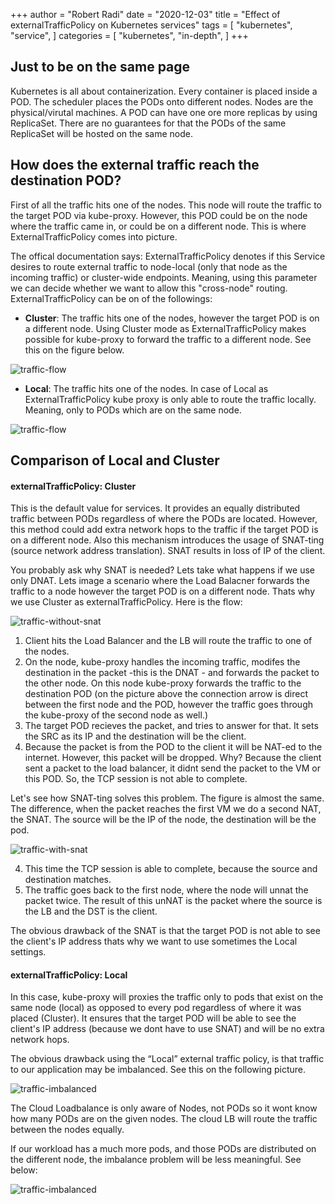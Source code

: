 +++
author = "Robert Radi"
date = "2020-12-03"
title = "Effect of externalTrafficPolicy on Kubernetes services"
tags = [
    "kubernetes",
    "service",
]
categories = [
    "kubernetes",
    "in-depth",
]
+++

## Just to be on the same page
Kubernetes is all about containerization. Every container is placed inside a POD. The scheduler places the PODs onto different nodes. Nodes are the physical/virutal machines. 
A POD can have one ore more replicas by using ReplicaSet. There are no guarantees for that the PODs of the same ReplicaSet will be hosted on the same node. 

## How does the external traffic reach the destination POD?
First of all the traffic hits one of the nodes. This node will route the traffic to the target POD via kube-proxy. However, this POD could be on the node where the traffic came in, or could be on a different node. This is where ExternalTrafficPolicy comes into picture. 

The offical documentation says: ExternalTrafficPolicy denotes if this Service desires to route external traffic to node-local (only that node as the incoming traffic) or cluster-wide endpoints. Meaning, using this parameter we can decide whether we want to allow this "cross-node" routing. ExternalTrafficPolicy can be on of the followings:

* **Cluster**: The traffic hits one of the nodes, however the target POD is on a different node. Using Cluster mode as ExternalTrafficPolicy makes possible for kube-proxy to forward the traffic to a different node. See this on the figure below. 

![traffic-flow](/personal-website/images/traffic_flow.png)

* **Local**:  The traffic hits one of the nodes. In case of Local as ExternalTrafficPolicy kube proxy is only able to route the traffic locally. Meaning, only to PODs which are on the same node. 

![traffic-flow](/personal-website/images/local_external.png)

## Comparison of Local and Cluster

#### externalTrafficPolicy: Cluster
This is the default value for services. It provides an equally distributed traffic between PODs regardless of where the PODs are located. However, this method could add extra network hops to the traffic if the target POD is on a different node. 
Also this mechanism introduces the usage of SNAT-ting (source network address translation). SNAT results in loss of IP of the client. 

You probably ask why SNAT is needed? Lets take what happens if we use only DNAT. Lets image a scenario where the Load Balacner forwards the traffic to a node however the target POD is on a different node. Thats why we use Cluster as externalTrafficPolicy. Here is the flow:

![traffic-without-snat](/personal-website/images/without_snat.png)

1. Client hits the Load Balancer and the LB will route the traffic to one of the nodes. 
2. On the node, kube-proxy handles the incoming traffic, modifes the destination in the packet -this is the DNAT - and forwards the packet to the other node. On this node kube-proxy forwards the traffic to the destination POD (on the picture above the connection arrow is direct between the first node and the POD, however the traffic goes through the kube-proxy of the second node as well.)
3. The target POD recieves the packet, and tries to answer for that. It sets the SRC as its IP and the destination will be the client. 
4. Because the packet is from the POD to the client it will be NAT-ed to the internet. However, this packet will be dropped. Why? Because the client sent a packet to the load balancer, it didnt send the packet to the VM or this POD. So, the TCP session is not able to complete. 

Let's see how SNAT-ting solves this problem. The figure is almost the same. The difference, when the packet reaches the first VM we do a second NAT, the SNAT. The source will be the IP of the node, the destination will be the pod. 

![traffic-with-snat](/personal-website/images/with_snat.png)

4. This time the TCP session is able to complete, because the source and destination matches.
5. The traffic goes back to the first node, where the node will unnat the packet twice. The result of this unNAT is the packet where the source is the LB and the DST is the client. 

The obvious drawback of the SNAT is that the target POD is not able to see the client's IP address thats why we want to use sometimes the Local settings.

#### externalTrafficPolicy: Local

In this case, kube-proxy will proxies the traffic only to pods that exist on the same node (local) as opposed to every pod regardless of where it was placed (Cluster). It ensures that the target POD will be able to see the client's IP address (because we dont have to use SNAT) and will be no extra network hops. 

The obvious drawback using the “Local” external traffic policy, is that traffic to our application may be imbalanced. See this on the following picture.

![traffic-imbalanced](/personal-website/images/imbalance.png)

The Cloud Loadbalance is only aware of Nodes, not PODs so it wont know how many PODs are on the given nodes. The cloud LB will route the traffic between the nodes equally. 

If our workload has a much more pods, and those PODs are distributed on the different node, the imbalance problem will be less meaningful. See below:

![traffic-imbalanced](/personal-website/images/balanced.png)